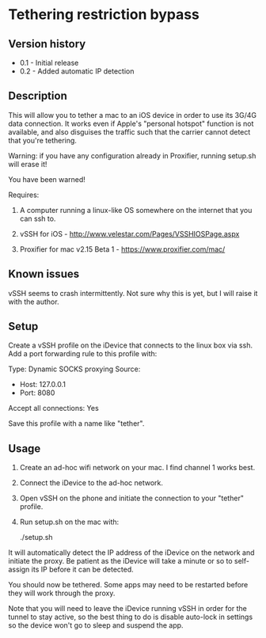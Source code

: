 Tethering restriction bypass
============================


Version history
---------------

- 0.1 - Initial release
- 0.2 - Added automatic IP detection


Description
-----------

This will allow you to tether a mac to an iOS device in order to use its 3G/4G data connection.
It works even if Apple's "personal hotspot" function is not available, and also disguises the
traffic such that the carrier cannot detect that you're tethering.

Warning: if you have any configuration already in Proxifier, running setup.sh will erase it!

You have been warned!

Requires:

1. A computer running a linux-like OS somewhere on the internet that you can ssh to.

2. vSSH for iOS - http://www.velestar.com/Pages/VSSHIOSPage.aspx

3. Proxifier for mac v2.15 Beta 1 - https://www.proxifier.com/mac/


Known issues
------------

vSSH seems to crash intermittently.  Not sure why this is yet, but I will raise it with the author.


Setup
-----

Create a vSSH profile on the iDevice that connects to the linux box via ssh.
Add a port forwarding rule to this profile with:

Type: Dynamic SOCKS proxying
Source:
 - Host: 127.0.0.1
 - Port: 8080

Accept all connections: Yes

Save this profile with a name like "tether".


Usage
-----

1. Create an ad-hoc wifi network on your mac.  I find channel 1 works best.

2. Connect the iDevice to the ad-hoc network.

3. Open vSSH on the phone and initiate the connection to your "tether" profile.

4. Run setup.sh on the mac with:

    ./setup.sh

It will automatically detect the IP address of the iDevice on the network and initiate the proxy.
Be patient as the iDevice will take a minute or so to self-assign its IP before it can be detected.

You should now be tethered.  Some apps may need to be restarted before they will work through the proxy.

Note that you will need to leave the iDevice running vSSH in order for the tunnel to stay active, so
the best thing to do is disable auto-lock in settings so the device won't go to sleep and suspend
the app.
